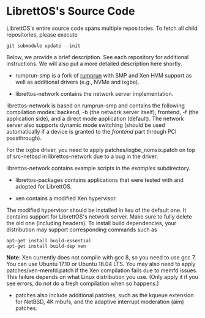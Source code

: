 # LibrettOS's Source Code

LibrettOS's entire source code spans multiple repositories.
To fetch all child repositories, please execute
```
git submodule update --init
```

Below, we provide a brief description. See each repository for additional
instructions. We will also put a more detailed description here shortly.

* rumprun-smp is a fork of [rumprun](https://github.com/rumpkernel/rumprun)
with SMP and Xen HVM support as well as additional drivers
(e.g., NVMe and ixgbe).

* librettos-network contains the network server implementation.

librettos-network is based on rumprun-smp and contains the following compilation
modes: backend, -b (the network server itself), frontend, -f (the application
side), and a direct mode application (default). The network server also
supports dynamic mode switching (should be used automatically if a device
is granted to the _frontend_ part through PCI passthrough).

For the ixgbe driver, you need to apply patches/ixgbe\_nomsix.patch on top of src-netbsd in librettos-network due to a bug in the driver.

librettos-network contains example scripts in the _examples_ subdirectory.

* librettos-packages contains applications that were tested with and adopted for
LibrettOS.

* xen contains a modified Xen hypervisor.

The modified hypervisor should be installed in lieu of the default one.
It contains support for LibrettOS's network server.
Make sure to fully delete the old one (including headers). To install build
dependencies, your distribution may support corresponding commands such as

```
apt-get install build-essential
apt-get install build-dep xen
```

**Note**: Xen currently does not compile with gcc 8, so you need to use gcc 7.
You can use Ubuntu 17.10 or Ubuntu 18.04 LTS. You may also need to apply
patches/xen-memfd.patch if the Xen compilation fails due to memfd issues.
This failure depends on what Linux distribution you use. (Only apply it if
you see errors, do _not_ do a fresh compilation when so happens.)

* patches also include additional patches, such as the kqueue extension
for NetBSD, 4K mbufs, and the adaptive interrupt moderation (aim) patches.
